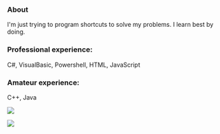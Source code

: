 <h3>About</h3>
<p>I'm just trying to program shortcuts to solve my problems. I learn best by doing.
<p><h3>Professional experience:</h3>
<p>C#, VisualBasic, Powershell, HTML, JavaScript
<h3>Amateur experience:</h3>
<p>C++, Java
<p><a href=https://github.com/anuraghazra/github-readme-stats><img src=https://github-readme-stats.vercel.app/api?username=AlanDSaster&show_icons=true&theme=dark></a>
<p><a href=https://github.com/anuraghazra/github-readme-stats><img src=https://github-readme-stats.vercel.app/api/top-langs/?username=AlanDSaster&theme=dark></a>
